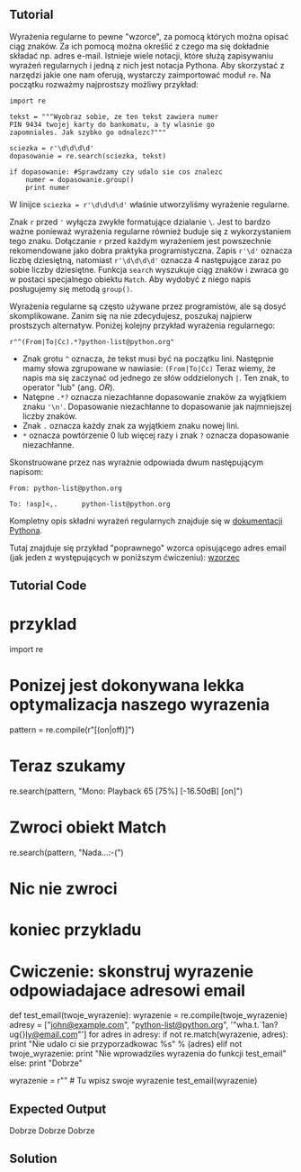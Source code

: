 Tutorial
--------

Wyrażenia regularne to pewne "wzorce", za pomocą których można opisać ciąg znaków. Za ich pomocą można określić z czego ma się dokładnie składać np. adres e-mail. Istnieje wiele notacji, które służą zapisywaniu wyrażeń regularnych i jedną z nich jest notacja Pythona. Aby skorzystać z narzędzi jakie one nam oferują, wystarczy zaimportować moduł `re`. Na początku rozważmy najprostszy możliwy przykład:

    import re

    tekst = """Wyobraz sobie, ze ten tekst zawiera numer
    PIN 9434 twojej karty do bankomatu, a ty wlasnie go
    zapomniales. Jak szybko go odnalezc?"""

    sciezka = r'\d\d\d\d'
    dopasowanie = re.search(sciezka, tekst)

    if dopasowanie: #Sprawdzamy czy udalo sie cos znalezc
        numer = dopasowanie.group()
        print numer

W linijce `sciezka = r'\d\d\d\d'` właśnie utworzyliśmy wyrażenie regularne.

Znak `r` przed `'` wyłącza zwykłe formatujące dzialanie `\`. Jest to bardzo ważne ponieważ wyrażenia regularne również buduje się z wykorzystaniem tego znaku. Dołączanie `r` przed każdym wyrażeniem jest powszechnie rekomendowane jako dobra praktyka programistyczna. Zapis `r'\d'` oznacza liczbę dziesiętną, natomiast `r'\d\d\d\d'` oznacza 4 następujące zaraz po sobie liczby dziesiętne. Funkcja `search` wyszukuje ciąg znaków i zwraca go w postaci specjalnego obiektu `Match`. Aby wydobyć z niego napis posługujemy się metodą `group()`.

Wyrażenia regularne są często używane przez programistów, ale są dosyć skomplikowane. Zanim się na nie zdecydujesz, poszukaj najpierw prostszych alternatyw. Poniżej kolejny przykład wyrażenia regularnego:

    r"^(From|To|Cc).*?python-list@python.org"

- Znak grotu `^` oznacza, że tekst musi być na początku lini. Następnie mamy słowa zgrupowane w nawiasie: `(From|To|Cc)` Teraz wiemy, że napis ma się zaczynać od jednego ze słów oddzielonych `|`. Ten znak, to operator "lub" (ang. _OR_).
- Natępne `.*?` oznacza niezachłanne dopasowanie znaków za wyjątkiem znaku `'\n'`. Dopasowanie niezachłanne to dopasowanie jak najmniejszej liczby znaków.
- Znak `.` oznacza każdy znak za wyjątkiem znaku nowej lini.
- `*` oznacza powtórzenie 0 lub więcej razy i znak `?` oznacza dopasowanie niezachłanne. 

Skonstruowane przez nas wyrażnie odpowiada dwum następującym napisom:

    From: python-list@python.org

    To: !asp]<,.      python-list@python.org

Kompletny opis składni wyrażeń regularnych znajduje się w [dokumentacji Pythona](https://docs.python.org/2.7/library/re.html#regular-expression-syntax).

Tutaj znajduje się przykład "poprawnego" wzorca opisującego adres email (jak jeden z występujących w poniższym ćwiczeniu): [wzorzec](http://www.ex-parrot.com/pdw/Mail-RFC822-Address.html)

Tutorial Code
-------------
# przyklad
import re
# Ponizej jest dokonywana lekka optymalizacja naszego wyrazenia
pattern = re.compile(r"\[(on|off)\]")

# Teraz szukamy
re.search(pattern, "Mono: Playback 65 [75%] [-16.50dB] [on]")
# Zwroci obiekt Match
re.search(pattern, "Nada...:-(")
# Nic nie zwroci
# koniec przykladu

# Cwiczenie: skonstruj wyrazenie odpowiadajace adresowi email

def test_email(twoje_wyrazenie):
    wyrazenie = re.compile(twoje_wyrazenie)
    adresy = ["john@example.com", "python-list@python.org", '"wha.t.`1an?ug{}ly@email.com"']
    for adres in adresy:
        if not re.match(wyrazenie, adres):
            print "Nie udalo ci sie przyporzadkowac %s" % (adres)
        elif not twoje_wyrazenie:
            print "Nie wprowadziles wyrazenia do funkcji test_email"
        else:
            print "Dobrze"

wyrazenie = r"" # Tu wpisz swoje wyrazenie
test_email(wyrazenie)


Expected Output
---------------
Dobrze
Dobrze
Dobrze

Solution
--------
